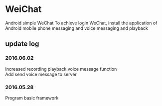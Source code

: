 # WeiChat
Android simple WeChat
To achieve login WeChat, install the application of Android mobile phone messaging and voice messaging and playback

## update log
### 2016.06.02
Increased recording playback voice message function  
Add send voice message to server

### 2016.05.28
Program basic framework